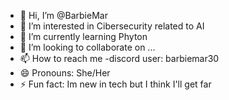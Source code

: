 - 👋 Hi, I’m @BarbieMar
- 👀 I’m interested in Cibersecurity related to AI 
- 🌱 I’m currently learning Phyton
- 💞️ I’m looking to collaborate on ...
- 📫 How to reach me -discord user: barbiemar30
- 😄 Pronouns: She/Her
- ⚡ Fun fact: Im new in tech but I think I'll get far

<!---
BarbieMar/BarbieMar is a ✨ special ✨ repository because its `README.md` (this file) appears on your GitHub profile.
You can click the Preview link to take a look at your changes.
--->
